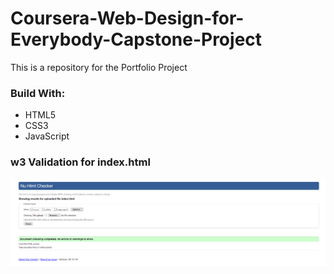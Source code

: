 # Coursera-Web-Design-for-Everybody-Capstone-Project
This is a repository for the Portfolio Project

### Build With: 
* HTML5
* CSS3
* JavaScript

### w3 Validation for index.html
![w3validator](https://github.com/elegktara37/Coursera-webdesign-capstone/blob/main/Validator/w3c%20validate.png)
